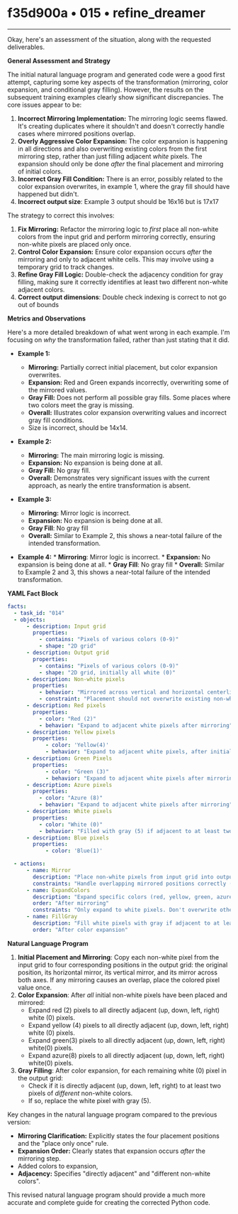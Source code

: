 # f35d900a • 015 • refine_dreamer

---
Okay, here's an assessment of the situation, along with the requested deliverables.

**General Assessment and Strategy**

The initial natural language program and generated code were a good first attempt, capturing some key aspects of the transformation (mirroring, color expansion, and conditional gray filling). However, the results on the subsequent training examples clearly show significant discrepancies. The core issues appear to be:

1.  **Incorrect Mirroring Implementation:** The mirroring logic seems flawed. It's creating duplicates where it shouldn't and doesn't correctly handle cases where mirrored positions overlap.
2.  **Overly Aggressive Color Expansion:** The color expansion is happening in all directions and also overwriting existing colors from the first mirroring step, rather than just filling adjacent *white* pixels. The expansion should only be done *after* the final placement and mirroring of initial colors.
3. **Incorrect Gray Fill Condition:** There is an error, possibly related to the color expansion overwrites, in example 1, where the gray fill should have happened but didn't.
4. **Incorrect output size**: Example 3 output should be 16x16 but is 17x17

The strategy to correct this involves:

1.  **Fix Mirroring:** Refactor the mirroring logic to *first* place all non-white colors from the input grid and perform mirroring correctly, ensuring non-white pixels are placed only once.
2.  **Control Color Expansion:** Ensure color expansion occurs *after* the mirroring and only to adjacent white cells. This may involve using a temporary grid to track changes.
3.  **Refine Gray Fill Logic:** Double-check the adjacency condition for gray filling, making sure it correctly identifies at least two different non-white adjacent colors.
4. **Correct output dimensions**: Double check indexing is correct to not go out of bounds

**Metrics and Observations**

Here's a more detailed breakdown of what went wrong in each example.  I'm focusing on *why* the transformation failed, rather than just stating that it did.

*   **Example 1:**
    *   **Mirroring:** Partially correct initial placement, but color expansion overwrites.
    *   **Expansion:** Red and Green expands incorrectly, overwriting some of the mirrored values.
    *   **Gray Fill:** Does not perform all possible gray fills. Some places where two colors meet the gray is missing.
    *   **Overall:** Illustrates color expansion overwriting values and incorrect gray fill conditions.
    *   Size is incorrect, should be 14x14.

*   **Example 2:**
    *   **Mirroring:** The main mirroring logic is missing.
    *   **Expansion:** No expansion is being done at all.
    *   **Gray Fill:** No gray fill.
    *   **Overall:** Demonstrates very significant issues with the current approach, as nearly the entire transformation is absent.

*   **Example 3:**
    *   **Mirroring:** Mirror logic is incorrect.
    *   **Expansion:** No expansion is being done at all.
    *   **Gray Fill**: No gray fill
    *   **Overall:** Similar to Example 2, this shows a near-total failure of the intended transformation.

*    **Example 4:**
    * **Mirroring**: Mirror logic is incorrect.
    *   **Expansion:** No expansion is being done at all.
    *   **Gray Fill**: No gray fill
    *   **Overall:** Similar to Example 2 and 3, this shows a near-total failure of the intended transformation.

**YAML Fact Block**

```yaml
facts:
  - task_id: "014"
  - objects:
      - description: Input grid
        properties:
          - contains: "Pixels of various colors (0-9)"
          - shape: "2D grid"
      - description: Output grid
        properties:
          - contains: "Pixels of various colors (0-9)"
          - shape: "2D grid, initially all white (0)"
      - description: Non-white pixels
        properties:
          - behavior: "Mirrored across vertical and horizontal centerlines"
          - constraint: "Placement should not overwrite existing non-white pixels"
      - description: Red pixels
        properties:
          - color: "Red (2)"
          - behavior: "Expand to adjacent white pixels after mirroring"
      - description: Yellow pixels
        properties:
            - color: 'Yellow(4)'
            - behavior: "Expand to adjacent white pixels, after initial placement."
      - description: Green Pixels
        properties:
            - color: "Green (3)"
            - behavior: "Expand to adjacent white pixels after mirroring"
      - description: Azure pixels
        properties:
          - color: "Azure (8)"
          - behavior: "Expand to adjacent white pixels after mirroring"
      - description: White pixels
        properties:
          - color: "White (0)"
          - behavior: "Filled with gray (5) if adjacent to at least two different non-white colors"
      - description: Blue pixels
        properties:
            - color: 'Blue(1)'

  - actions:
      - name: Mirror
        description: "Place non-white pixels from input grid into output grid, mirrored across vertical and horizontal centerlines."
        constraints: "Handle overlapping mirrored positions correctly (don't overwrite)."
      - name: ExpandColors
        description: "Expand specific colors (red, yellow, green, azure) to adjacent white pixels in the output grid."
        order: "After mirroring"
        constraints: "Only expand to white pixels. Don't overwrite other colors."
      - name: FillGray
        description: "Fill white pixels with gray if adjacent to at least two different non-white colors."
        order: "After color expansion"
```

**Natural Language Program**

1.  **Initial Placement and Mirroring**: Copy each non-white pixel from the input grid to four corresponding positions in the output grid: the original position, its horizontal mirror, its vertical mirror, and its mirror across both axes. If any mirroring causes an overlap, place the colored pixel value once.
2.  **Color Expansion**: After *all* initial non-white pixels have been placed and mirrored:
    *   Expand red (2) pixels to all directly adjacent (up, down, left, right) white (0) pixels.
    *   Expand yellow (4) pixels to all directly adjacent (up, down, left, right) white (0) pixels.
    *   Expand green(3) pixels to all directly adjacent (up, down, left, right) white(0) pixels.
    *    Expand azure(8) pixels to all directly adjacent (up, down, left, right) white(0) pixels.
3.  **Gray Filling**: After color expansion, for each remaining white (0) pixel in the output grid:
    *   Check if it is directly adjacent (up, down, left, right) to at least two pixels of *different* non-white colors.
    *   If so, replace the white pixel with gray (5).

Key changes in the natural language program compared to the previous version:

*   **Mirroring Clarification:** Explicitly states the four placement positions and the "place only once" rule.
*   **Expansion Order:** Clearly states that expansion occurs *after* the mirroring step.
*    Added colors to expansion,
*   **Adjacency:** Specifies "directly adjacent" and "different non-white colors".

This revised natural language program should provide a much more accurate and complete guide for creating the corrected Python code.

